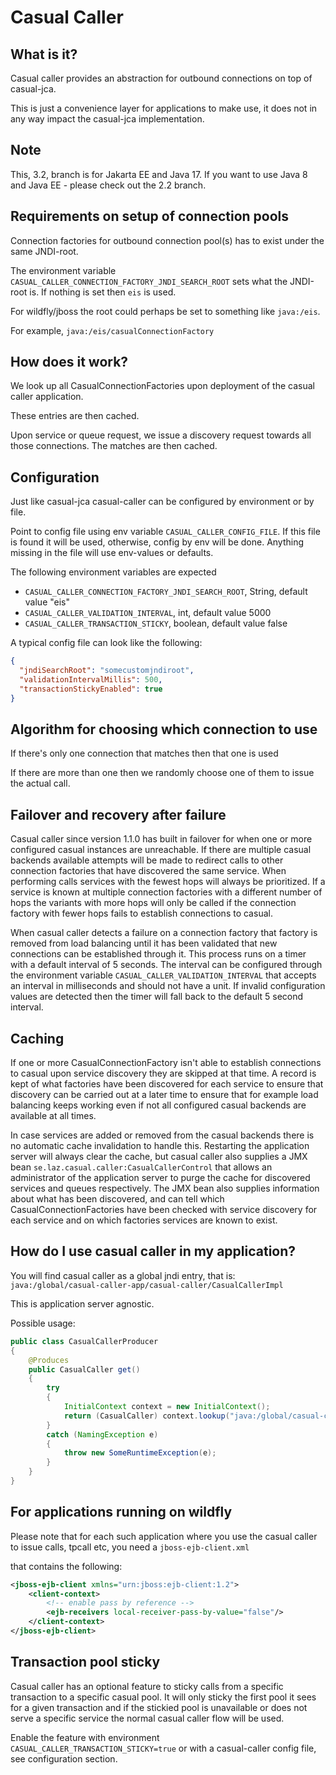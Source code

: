 # Casual Caller

## What is it?

Casual caller provides an abstraction for outbound connections on top of casual-jca.


This is just a convenience layer for applications to make use, it does not in any way impact the casual-jca implementation.


## Note
This, 3.2, branch is for Jakarta EE and Java 17.
If you want to use Java 8 and Java EE - please check out the 2.2 branch.

## Requirements on setup of connection pools

Connection factories for outbound connection pool(s) has to exist under the same JNDI-root.

The environment variable ```CASUAL_CALLER_CONNECTION_FACTORY_JNDI_SEARCH_ROOT``` sets what the JNDI-root is.
If nothing is set then ```eis``` is used.


For wildfly/jboss the root could perhaps be set to something like ```java:/eis```.


For example, ```java:/eis/casualConnectionFactory```


## How does it work?

We look up all CasualConnectionFactories upon deployment of the casual caller application.


These entries are then cached.


Upon service or queue request, we issue a discovery request towards all those connections.
The matches are then cached.

## Configuration

Just like casual-jca casual-caller can be configured by environment or by file.

Point to config file using env variable `CASUAL_CALLER_CONFIG_FILE`. If this file is found it will be used, otherwise, config by env will be done. Anything missing in the file will use env-values or defaults.

The following environment variables are expected

- `CASUAL_CALLER_CONNECTION_FACTORY_JNDI_SEARCH_ROOT`, String, default value "eis"
- `CASUAL_CALLER_VALIDATION_INTERVAL`, int, default value 5000
- `CASUAL_CALLER_TRANSACTION_STICKY`, boolean, default value false

A typical config file can look like the following:
```json
{
  "jndiSearchRoot": "somecustomjndiroot",
  "validationIntervalMillis": 500,
  "transactionStickyEnabled": true
}
```

## Algorithm for choosing which connection to use

If there's only one connection that matches then that one is used


If there are more than one then we randomly choose one of them to issue the actual call.

## Failover and recovery after failure

Casual caller since version 1.1.0 has built in failover for when one or more configured casual instances are unreachable. If there are multiple casual backends available attempts will be made to redirect calls to other connection factories that have discovered the same service. When performing calls services with the fewest hops will always be prioritized. If a service is known at multiple connection factories with a different number of hops the variants with more hops will only be called if the connection factory with fewer hops fails to establish connections to casual.

When casual caller detects a failure on a connection factory that factory is removed from load balancing until it has been validated that new connections can be established through it. This process runs on a timer with a default interval of 5 seconds. The interval can be configured through the environment variable `CASUAL_CALLER_VALIDATION_INTERVAL` that accepts an interval in milliseconds and should not have a unit. If invalid configuration values are detected then the timer will fall back to the default 5 second interval.

## Caching

If one or more CasualConnectionFactory isn't able to establish connections to casual upon service discovery they are skipped at that time. A record is kept of what factories have been discovered for each service to ensure that discovery can be carried out at a later time to ensure that for example load balancing keeps working even if not all configured casual backends are available at all times.

In case services are added or removed from the casual backends there is no automatic cache invalidation to handle this. Restarting the application server will always clear the cache, but casual caller also supplies a JMX bean `se.laz.casual.caller:CasualCallerControl` that allows an administrator of the application server to purge the cache for discovered services and queues respectively. The JMX bean also supplies information about what has been discovered, and can tell which CasualConnectionFactories have been checked with service discovery for each service and on which factories services are known to exist.

## How do I use casual caller in my application?

You will find casual caller as a global jndi entry, that is:
```java:/global/casual-caller-app/casual-caller/CasualCallerImpl```

This is application server agnostic.

Possible usage:
```java
public class CasualCallerProducer
{
    @Produces
    public CasualCaller get()
    {
        try
        {
            InitialContext context = new InitialContext();
            return (CasualCaller) context.lookup("java:/global/casual-caller-app/casual-caller/CasualCallerImpl");
        }
        catch (NamingException e)
        {
            throw new SomeRuntimeException(e);
        }
    }
}
```

## For applications running on wildfly

Please note that for each such application where you use the casual caller to issue calls, tpcall etc, you need a ```jboss-ejb-client.xml```

that contains the following:

```xml
<jboss-ejb-client xmlns="urn:jboss:ejb-client:1.2">
    <client-context>
        <!-- enable pass by reference -->
        <ejb-receivers local-receiver-pass-by-value="false"/>
    </client-context>
</jboss-ejb-client>
```

## Transaction pool sticky

Casual caller has an optional feature to sticky calls from a specific transaction to a specific casual pool. It will only sticky the first pool it sees for a given transaction and if the stickied pool is unavailable or does not serve a specific service the normal casual caller flow will be used.

Enable the feature with environment `CASUAL_CALLER_TRANSACTION_STICKY=true` or with a casual-caller config file, see configuration section.
